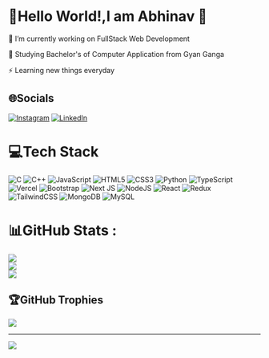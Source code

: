 
# 💫Hello World!,I am Abhinav 👋
🔭 I’m currently working on FullStack Web Development

🌱 Studying Bachelor's of Computer Application from Gyan Ganga

⚡ Learning new things everyday

## 🌐Socials
[![Instagram](https://img.shields.io/badge/Instagram-%23E4405F.svg?logo=Instagram&logoColor=white)](https://instagram.com/_abhinav__04_) [![LinkedIn](https://img.shields.io/badge/LinkedIn-%230077B5.svg?logo=linkedin&logoColor=white)](https://linkedin.com/in/abhinav-kaithwas) 

# 💻Tech Stack
![C](https://img.shields.io/badge/c-%2300599C.svg?style=flat-square&logo=c&logoColor=white) ![C++](https://img.shields.io/badge/c++-%2300599C.svg?style=flat-square&logo=c%2B%2B&logoColor=white) ![JavaScript](https://img.shields.io/badge/javascript-%23323330.svg?style=flat-square&logo=javascript&logoColor=%23F7DF1E) ![HTML5](https://img.shields.io/badge/html5-%23E34F26.svg?style=flat-square&logo=html5&logoColor=white) ![CSS3](https://img.shields.io/badge/css3-%231572B6.svg?style=flat-square&logo=css3&logoColor=white) ![Python](https://img.shields.io/badge/python-3670A0?style=flat-square&logo=python&logoColor=ffdd54) ![TypeScript](https://img.shields.io/badge/typescript-%23007ACC.svg?style=flat-square&logo=typescript&logoColor=white) ![Vercel](https://img.shields.io/badge/vercel-%23000000.svg?style=flat-square&logo=vercel&logoColor=white) ![Bootstrap](https://img.shields.io/badge/bootstrap-%23563D7C.svg?style=flat-square&logo=bootstrap&logoColor=white) ![Next JS](https://img.shields.io/badge/Next-black?style=flat-square&logo=next.js&logoColor=white) ![NodeJS](https://img.shields.io/badge/node.js-6DA55F?style=flat-square&logo=node.js&logoColor=white) ![React](https://img.shields.io/badge/react-%2320232a.svg?style=flat-square&logo=react&logoColor=%2361DAFB) ![Redux](https://img.shields.io/badge/redux-%23593d88.svg?style=flat-square&logo=redux&logoColor=white) ![TailwindCSS](https://img.shields.io/badge/tailwindcss-%2338B2AC.svg?style=flat-square&logo=tailwind-css&logoColor=white) ![MongoDB](https://img.shields.io/badge/MongoDB-%234ea94b.svg?style=flat-square&logo=mongodb&logoColor=white) ![MySQL](https://img.shields.io/badge/mysql-%2300f.svg?style=flat-square&logo=mysql&logoColor=white)
# 📊GitHub Stats :
![](https://github-readme-stats.vercel.app/api?username=Abhinav-0405&theme=radical&hide_border=false&include_all_commits=false&count_private=true)<br/>
![](https://github-readme-streak-stats.herokuapp.com/?user=Abhinav-0405&theme=radical&hide_border=false)<br/>
![](https://github-readme-stats.vercel.app/api/top-langs/?username=Abhinav-0405&theme=radical&hide_border=false&include_all_commits=false&count_private=true&layout=compact)

## 🏆GitHub Trophies
![](https://github-trophies.vercel.app/?username=Abhinav-0405&theme=flat&no-frame=false&no-bg=true&margin-w=4)

---
[![](https://visitcount.itsvg.in/api?id=Abhinav-0405&icon=0&color=0)](https://visitcount.itsvg.in)



